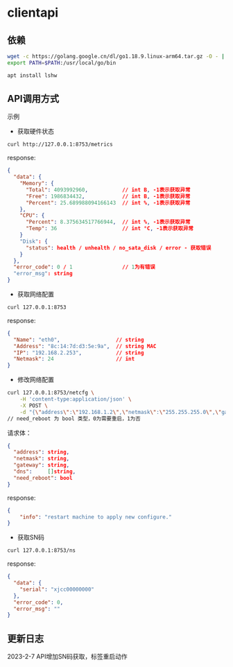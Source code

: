 # clientapi

## 依赖
```bash
wget -c https://golang.google.cn/dl/go1.18.9.linux-arm64.tar.gz -O - | sudo tar -xz -C /usr/local
export PATH=$PATH:/usr/local/go/bin

apt install lshw
```

## API调用方式

示例

- 获取硬件状态
```bash
curl http://127.0.0.1:8753/metrics
```

response:
```json
{
  "data": {
    "Memory": {
      "Total": 4093992960,           // int B, -1表示获取异常
      "Free": 1986834432,            // int B, -1表示获取异常
      "Percent": 25.689988094166143  // int %, -1表示获取异常
    },
    "CPU": {
      "Percent": 8.375634517766944,  // int %, -1表示获取异常
      "Temp": 36                     // int °C, -1表示获取异常
    }
    "Disk": {
      "status": health / unhealth / no_sata_disk / error - 获取错误
    }
  },
  "error_code": 0 / 1                // 1为有错误
  "error_msg": string
}
```

- 获取网络配置
``` bash
curl 127.0.0.1:8753
```

response:
```json
{
  "Name": "eth0",                  // string
  "Address": "8c:14:7d:d3:5e:9a",  // string MAC
  "IP": "192.168.2.253",           // string
  "Netmask": 24                    // int
}
```

- 修改网络配置
```bash
curl 127.0.0.1:8753/netcfg \
    -H 'content-type:application/json' \
    -X POST \
    -d "{\"address\":\"192.168.1.2\",\"netmask\":\"255.255.255.0\",\"gateway\":\"192.168.1.1\",\"dns\":[\"114.114.114.114\",\"8.8.8.8\"],\"need_reboot\":false}"
// need_reboot 为 bool 类型，0为需要重启，1为否
```

请求体：
```json
{
  "address": string,
  "netmask": string,
  "gateway": string,
  "dns":     []string,
  "need_reboot": bool
}
```

response:
```json
{
	"info": "restart machine to apply new configure."
}
```

- 获取SN码
```bash
curl 127.0.0.1:8753/ns
```

response:
```json
{
  "data": {
    "serial": "xjcc00000000"
  },
  "error_code": 0,
  "error_msg": ""
}
```

## 更新日志

2023-2-7 API增加SN码获取，标签重启动作